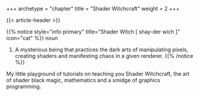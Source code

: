+++
archetype = "chapter"
title = "Shader Witchcraft"
weight = 2
+++

{{< article-header >}}

{{% notice style="info primary" title="Shader Witch [ shay-der wich ]" icon="cat" %}}
_noun_
1. A mysterious being that practices the dark arts of manipulating pixels, creating shaders and manifesting chaos in a given renderer.
{{% /notice %}}

My little playground of tutorials on teaching you Shader Witchcraft, the art of shader black magic, mathematics and 
a smidge of graphics programming.

